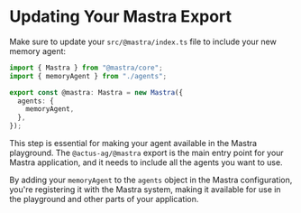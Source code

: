 # Updating Your Mastra Export

Make sure to update your `src/@mastra/index.ts` file to include your new memory agent:

```typescript
import { Mastra } from "@mastra/core";
import { memoryAgent } from "./agents";

export const @mastra: Mastra = new Mastra({
  agents: {
    memoryAgent,
  },
});
```

This step is essential for making your agent available in the Mastra playground. The `@actus-ag/@mastra` export is the main entry point for your Mastra application, and it needs to include all the agents you want to use.

By adding your `memoryAgent` to the `agents` object in the Mastra configuration, you're registering it with the Mastra system, making it available for use in the playground and other parts of your application.
